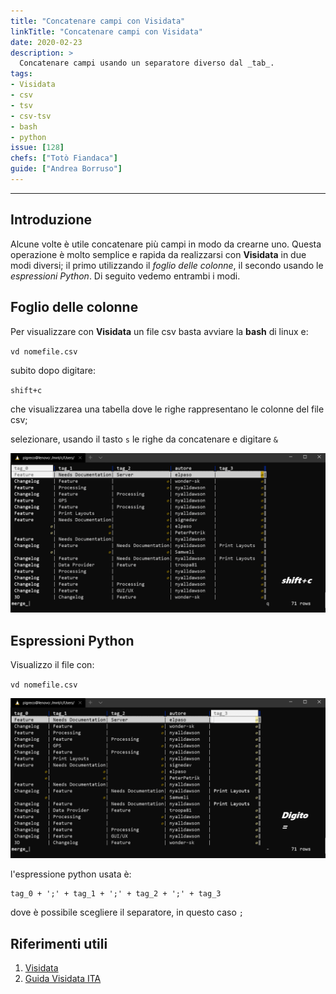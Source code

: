 ```yaml
---
title: "Concatenare campi con Visidata"
linkTitle: "Concatenare campi con Visidata"
date: 2020-02-23
description: >
  Concatenare campi usando un separatore diverso dal _tab_.
tags:
- Visidata
- csv
- tsv
- csv-tsv
- bash
- python
issue: [128]
chefs: ["Totò Fiandaca"]
guide: ["Andrea Borruso"]
---
```


---

## Introduzione

Alcune volte è utile concatenare più campi in modo da crearne uno. Questa operazione è molto semplice e rapida da realizzarsi con **Visidata** in due modi diversi; il primo utilizzando il _foglio delle colonne_, il secondo usando le _espressioni Python_. Di seguito vedemo entrambi i modi.

## Foglio delle colonne

Per visualizzare con **Visidata** un file csv basta avviare la **bash** di linux e:

`vd nomefile.csv`

subito dopo digitare:

`shift+c`

che visualizzarea una tabella dove le righe rappresentano le colonne del file csv;

selezionare, usando il tasto `s` le righe da concatenare e digitare `&`

![](./concatenare.gif)

## Espressioni Python

Visualizzo il file con:

`vd nomefile.csv`

![](./concatenare2.gif)

l'espressione python usata è:

```
tag_0 + ';' + tag_1 + ';' + tag_2 + ';' + tag_3
```

dove è possibile scegliere il separatore, in questo caso `;`

## Riferimenti utili

1. [Visidata](http://visidata.org/man/)
2. [Guida Visidata ITA](https://github.com/ondata/guidaVisiData/blob/master/testo/README.md)

